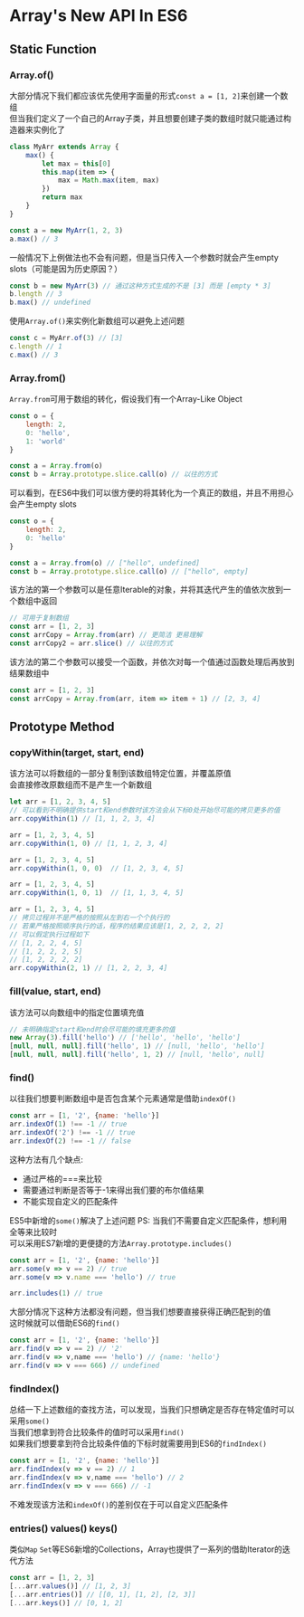 # Array's New API In ES6
## Static Function

### Array.of()
大部分情况下我们都应该优先使用字面量的形式`const a = [1, 2]`来创建一个数组  
但当我们定义了一个自己的Array子类，并且想要创建子类的数组时就只能通过构造器来实例化了
```js
class MyArr extends Array {
	max() {
		let max = this[0]
		this.map(item => {
			max = Math.max(item, max)
		})
		return max
	}
}

const a = new MyArr(1, 2, 3)
a.max() // 3
```
一般情况下上例做法也不会有问题，但是当只传入一个参数时就会产生empty slots（可能是因为历史原因？）
```js
const b = new MyArr(3) // 通过这种方式生成的不是 [3] 而是 [empty * 3]
b.length // 3
b.max() // undefined
```
使用`Array.of()`来实例化新数组可以避免上述问题
```js
const c = MyArr.of(3) // [3]
c.length // 1
c.max() // 3
```

### Array.from()
`Array.from`可用于数组的转化，假设我们有一个Array-Like Object
```js
const o = {
	length: 2,
	0: 'hello',
	1: 'world'
}

const a = Array.from(o)
const b = Array.prototype.slice.call(o) // 以往的方式
```
可以看到，在ES6中我们可以很方便的将其转化为一个真正的数组，并且不用担心会产生empty slots
```js
const o = {
	length: 2,
	0: 'hello'
}

const a = Array.from(o) // ["hello", undefined]
const b = Array.prototype.slice.call(o) // ["hello", empty]
```
该方法的第一个参数可以是任意Iterable的对象，并将其迭代产生的值依次放到一个数组中返回
```js
// 可用于复制数组
const arr = [1, 2, 3]
const arrCopy = Array.from(arr) // 更简洁 更易理解
const arrCopy2 = arr.slice() // 以往的方式
```
该方法的第二个参数可以接受一个函数，并依次对每一个值通过函数处理后再放到结果数组中
```js
const arr = [1, 2, 3]
const arrCopy = Array.from(arr, item => item + 1) // [2, 3, 4]
```

## Prototype Method

### copyWithin(target, start, end)
该方法可以将数组的一部分复制到该数组特定位置，并覆盖原值  
会直接修改原数组而不是产生一个新数组
```js
let arr = [1, 2, 3, 4, 5]
// 可以看到不明确提供start和end参数时该方法会从下标0处开始尽可能的拷贝更多的值
arr.copyWithin(1) // [1, 1, 2, 3, 4]

arr = [1, 2, 3, 4, 5]
arr.copyWithin(1, 0) // [1, 1, 2, 3, 4]

arr = [1, 2, 3, 4, 5]
arr.copyWithin(1, 0, 0)  // [1, 2, 3, 4, 5]

arr = [1, 2, 3, 4, 5]
arr.copyWithin(1, 0, 1)  // [1, 1, 3, 4, 5]

arr = [1, 2, 3, 4, 5]
// 拷贝过程并不是严格的按照从左到右一个个执行的
// 若果严格按照顺序执行的话，程序的结果应该是[1, 2, 2, 2, 2]
// 可以假定执行过程如下
// [1, 2, 2, 4, 5]
// [1, 2, 2, 2, 5]
// [1, 2, 2, 2, 2]
arr.copyWithin(2, 1) // [1, 2, 2, 3, 4]
```
### fill(value, start, end)
该方法可以向数组中的指定位置填充值
```js
// 未明确指定start和end时会尽可能的填充更多的值
new Array(3).fill('hello') // ['hello', 'hello', 'hello']
[null, null, null].fill('hello', 1) // [null, 'hello', 'hello']
[null, null, null].fill('hello', 1, 2) // [null, 'hello', null]
```

### find()
以往我们想要判断数组中是否包含某个元素通常是借助`indexOf()`
```js
const arr = [1, '2', {name: 'hello'}]
arr.indexOf(1) !== -1 // true
arr.indexOf('2') !== -1 // true
arr.indexOf(2) !== -1 // false
```
这种方法有几个缺点:
* 通过严格的===来比较
* 需要通过判断是否等于-1来得出我们要的布尔值结果
* 不能实现自定义的匹配条件

ES5中新增的`some()`解决了上述问题
PS: 当我们不需要自定义匹配条件，想利用全等来比较时  
可以采用ES7新增的更便捷的方法`Array.prototype.includes()`
```js
const arr = [1, '2', {name: 'hello'}]
arr.some(v => v == 2) // true
arr.some(v => v.name === 'hello') // true

arr.includes(1) // true
```
大部分情况下这种方法都没有问题，但当我们想要直接获得正确匹配到的值  
这时候就可以借助ES6的`find()`
```js
const arr = [1, '2', {name: 'hello'}]
arr.find(v => v == 2) // '2'
arr.find(v => v,name === 'hello') // {name: 'hello'}
arr.find(v => v === 666) // undefined
```

### findIndex()
总结一下上述数组的查找方法，可以发现，当我们只想确定是否存在特定值时可以采用`some()`  
当我们想拿到符合比较条件的值时可以采用`find()`  
如果我们想要拿到符合比较条件值的下标时就需要用到ES6的`findIndex()`
```js
const arr = [1, '2', {name: 'hello'}]
arr.findIndex(v => v == 2) // 1
arr.findIndex(v => v,name === 'hello') // 2
arr.findIndex(v => v === 666) // -1
```
不难发现该方法和`indexOf()`的差别仅在于可以自定义匹配条件

### entries() values() keys()
类似`Map` `Set`等ES6新增的Collections，Array也提供了一系列的借助Iterator的迭代方法
```js
const arr = [1, 2, 3]
[...arr.values()] // [1, 2, 3]
[...arr.entries()] // [[0, 1], [1, 2], [2, 3]]
[...arr.keys()] // [0, 1, 2]
```
